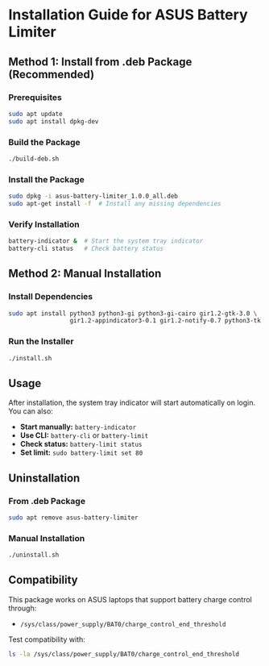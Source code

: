 # Installation Guide for ASUS Battery Limiter

## Method 1: Install from .deb Package (Recommended)

### Prerequisites
```bash
sudo apt update
sudo apt install dpkg-dev
```

### Build the Package
```bash
./build-deb.sh
```

### Install the Package
```bash
sudo dpkg -i asus-battery-limiter_1.0.0_all.deb
sudo apt-get install -f  # Install any missing dependencies
```

### Verify Installation
```bash
battery-indicator &  # Start the system tray indicator
battery-cli status   # Check battery status
```

## Method 2: Manual Installation

### Install Dependencies
```bash
sudo apt install python3 python3-gi python3-gi-cairo gir1.2-gtk-3.0 \
                 gir1.2-appindicator3-0.1 gir1.2-notify-0.7 python3-tk policykit-1
```

### Run the Installer
```bash
./install.sh
```

## Usage

After installation, the system tray indicator will start automatically on login. You can also:

- **Start manually:** `battery-indicator`
- **Use CLI:** `battery-cli` or `battery-limit`
- **Check status:** `battery-limit status`
- **Set limit:** `sudo battery-limit set 80`

## Uninstallation

### From .deb Package
```bash
sudo apt remove asus-battery-limiter
```

### Manual Installation
```bash
./uninstall.sh
```

## Compatibility

This package works on ASUS laptops that support battery charge control through:
- `/sys/class/power_supply/BAT0/charge_control_end_threshold`

Test compatibility with:
```bash
ls -la /sys/class/power_supply/BAT0/charge_control_end_threshold
```
